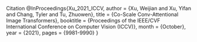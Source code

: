 Citation
@InProceedings{Xu_2021_ICCV,
    author    = {Xu, Weijian and Xu, Yifan and Chang, Tyler and Tu, Zhuowen},
    title     = {Co-Scale Conv-Attentional Image Transformers},
    booktitle = {Proceedings of the IEEE/CVF International Conference on Computer Vision (ICCV)},
    month     = {October},
    year      = {2021},
    pages     = {9981-9990}
}
